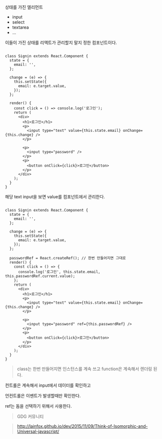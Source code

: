 상태를 가진 엘리먼트

- input
- select
- textarea
- ...

이들이 가진 상태를 리액트가 관리할지 말지 정한 컴포넌트이다.

```react

class Signin extends React.Component {
  state = {
    email: '',
  };

  change = (e) => {
    this.setState({
      email: e.target.value,
    });
  };

  render() {
    const click = () => console.log('로그인');
    return (
      <div>
        <h1>로그인</h1>
        <p>
          <input type="text" value={this.state.email} onChange={this.change} />
        </p>

        <p>
          <input type="password" />
        </p>
        <p>
          <button onClick={click}>로그인</button>
        </p>
      </div>
    );
  }
}
```

해당 text input을 보면 value를 컴포넌트에서 관리한다.



```react

class Signin extends React.Component {
  state = {
    email: '',
  };

  change = (e) => {
    this.setState({
      email: e.target.value,
    });
  };

  passwordRef = React.createRef(); // 한번 만들어지면 그대로
  render() {
    const click = () => {
      console.log('로그인', this.state.email, this.passwordRef.current.value);
    };
    return (
      <div>
        <h1>로그인</h1>
        <p>
          <input type="text" value={this.state.email} onChange={this.change} />
        </p>

        <p>
          <input type="password" ref={this.passwordRef} />
        </p>
        <p>
          <button onClick={click}>로그인</button>
        </p>
      </div>
    );
  }
}
```



> class는 한번 만들어지면 인스턴스를 계속 쓰고 function은 계속해서 렌더링 된다.

컨트롤은 계속해서 input에서 데이터를 확인하고

언컨트롤은 이벤트가 발생할때만 확인한다.

ref는 돔을 선택하기 위해서 사용한다.



> GDG 커뮤니티

> http://lainfox.github.io/dev/2015/11/09/Think-of-Isomorphic-and-Universal-javascript/